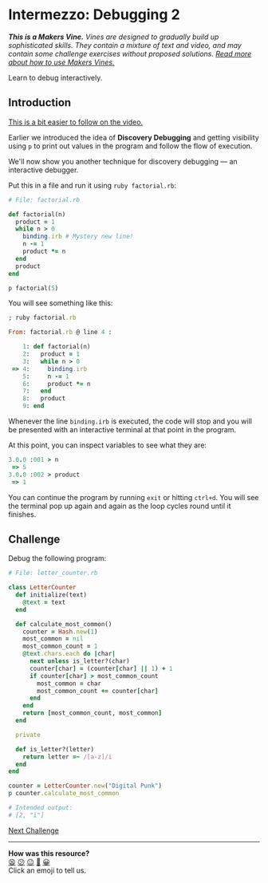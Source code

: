 # Intermezzo: Debugging 2

_**This is a Makers Vine.** Vines are designed to gradually build up sophisticated skills. They contain a mixture of text and video, and may contain some challenge exercises without proposed solutions. [Read more about how to use Makers
Vines.](https://github.com/makersacademy/course/blob/main/labels/vines.md)_

Learn to debug interactively.

## Introduction

[This is a bit easier to follow on the video.](https://youtu.be/gg_xGT2pjSk)

Earlier we introduced the idea of **Discovery Debugging** and getting visibility
using `p` to print out values in the program and follow the flow of execution.

We'll now show you another technique for discovery debugging — an interactive
debugger.

Put this in a file and run it using `ruby factorial.rb`:

```ruby
# File: factorial.rb

def factorial(n)
  product = 1
  while n > 0
    binding.irb # Mystery new line!
    n -= 1
    product *= n
  end
  product
end

p factorial(5)
```

You will see something like this:

```ruby
; ruby factorial.rb

From: factorial.rb @ line 4 :

    1: def factorial(n)
    2:   product = 1
    3:   while n > 0
 => 4:     binding.irb
    5:     n -= 1
    6:     product *= n
    7:   end
    8:   product
    9: end
```

Whenever the line `binding.irb` is executed, the code will stop and you will be
presented with an interactive terminal at that point in the program.

At this point, you can inspect variables to see what they are:

```ruby
3.0.0 :001 > n
 => 5
3.0.0 :002 > product
 => 1
```

You can continue the program by running `exit` or hitting `ctrl+d`. You will see
the terminal pop up again and again as the loop cycles round until it finishes.

## Challenge

Debug the following program:

```ruby
# File: letter_counter.rb

class LetterCounter
  def initialize(text)
    @text = text
  end

  def calculate_most_common()
    counter = Hash.new(1)
    most_common = nil
    most_common_count = 1
    @text.chars.each do |char|
      next unless is_letter?(char)
      counter[char] = (counter[char] || 1) + 1
      if counter[char] > most_common_count
        most_common = char
        most_common_count += counter[char]
      end
    end
    return [most_common_count, most_common]
  end

  private

  def is_letter?(letter)
    return letter =~ /[a-z]/i
  end
end

counter = LetterCounter.new("Digital Punk")
p counter.calculate_most_common

# Intended output:
# [2, "i"]
```


[Next Challenge](08_test_drive_a_class_system.md)

<!-- BEGIN GENERATED SECTION DO NOT EDIT -->

---

**How was this resource?**  
[😫](https://airtable.com/shrUJ3t7KLMqVRFKR?prefill_Repository=makersacademy%2Fgolden-square&prefill_File=challenges%2F07_intermezzo_debugging_2.md&prefill_Sentiment=😫) [😕](https://airtable.com/shrUJ3t7KLMqVRFKR?prefill_Repository=makersacademy%2Fgolden-square&prefill_File=challenges%2F07_intermezzo_debugging_2.md&prefill_Sentiment=😕) [😐](https://airtable.com/shrUJ3t7KLMqVRFKR?prefill_Repository=makersacademy%2Fgolden-square&prefill_File=challenges%2F07_intermezzo_debugging_2.md&prefill_Sentiment=😐) [🙂](https://airtable.com/shrUJ3t7KLMqVRFKR?prefill_Repository=makersacademy%2Fgolden-square&prefill_File=challenges%2F07_intermezzo_debugging_2.md&prefill_Sentiment=🙂) [😀](https://airtable.com/shrUJ3t7KLMqVRFKR?prefill_Repository=makersacademy%2Fgolden-square&prefill_File=challenges%2F07_intermezzo_debugging_2.md&prefill_Sentiment=😀)  
Click an emoji to tell us.

<!-- END GENERATED SECTION DO NOT EDIT -->
